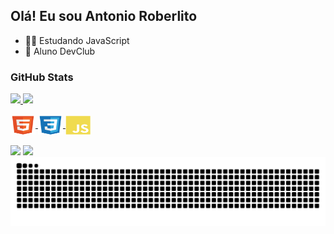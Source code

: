 ## Olá! Eu sou Antonio Roberlito 
<ul>
  <li>👨‍🎓 Estudando JavaScript </li>
  <li>🚀 Aluno DevClub </li>
  
</ul>
<div>
  <h3>GitHub Stats</h3>
  <a href="https://github.com/antonioroberlito">
    <img height="150em" src="https://github-readme-stats.vercel.app/api?username=antonioroberlito&show_icons=true&theme=dracula&include_all_commits=true&count_private=true"/>
    <img height="150em" src="https://github-readme-stats.vercel.app/api/top-langs/?username=antonioroberlito&layout=compact&langs_count=16&theme=dracula"/>
</div>

<div style="display: inline_block"><br>
<img align="center" alt="Img-HTML" height="30" width="40" src="https://raw.githubusercontent.com/devicons/devicon/master/icons/html5/html5-original.svg"/>
<img align="center" alt="Img-CSS" height="30" width="40" src="https://raw.githubusercontent.com/devicons/devicon/master/icons/css3/css3-original.svg"/>
<img align="center" alt="Img-Js" height="30" width="40" src="https://raw.githubusercontent.com/devicons/devicon/master/icons/javascript/javascript-plain.svg"/>
</div>
    
<div><br>
  <a href="mailto:contato@antonioroberlito.tech"><img src="https://img.shields.io/badge/Gmail-D14836?style=for-the-badge&logo=gmail&logoColor=white" target="-blank"></a>
  <a href="https://www.linkedin.com/in/antonioroberlito" target="-blank"><img src="https://img.shields.io/badge/-LinkedIn-%230077B5?style=for-the-badge&logo=linkedin&logoColor=while" target="-blank"></a>
</div>

<picture>
<source media="(prefers-color-scheme: dark)" srcset="https://raw.githubusercontent.com/antonioroberlito/antonioroberlito/output/github-contribution-grid-snake-dark.svg"/>
<source media="(prefers-color-scheme: light)" srcset="https://raw.githubusercontent.com/antonioroberlito/antonioroberlito/output/github-contribution-grid-snake.svg"/>
<img alt="github contribution grid snake animation" src="https://raw.githubusercontent.com/antonioroberlito/antonioroberlito/output/github-contribution-grid-snake.svg"/>
</picture>

